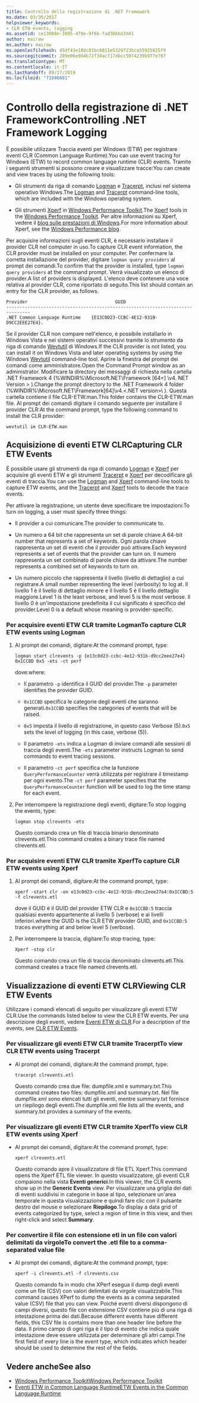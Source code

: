 ```yaml
---
title: Controllo della registrazione di .NET Framework
ms.date: 03/30/2017
helpviewer_keywords:
- CLR ETW events, logging
ms.assetid: ce13088e-3095-4f0e-9f6b-fad30bbd3d41
author: mairaw
ms.author: mairaw
ms.openlocfilehash: 45df41e10dc81bc6011e5329723bca55925825f9
ms.sourcegitcommit: 289e06e904b72f34ac717dbcc5074239b977e707
ms.translationtype: MT
ms.contentlocale: it-IT
ms.lasthandoff: 09/17/2019
ms.locfileid: "71046681"
---
```

# <a name="controlling-net-framework-logging"></a><span data-ttu-id="de9a9-102">Controllo della registrazione di .NET Framework</span><span class="sxs-lookup"><span data-stu-id="de9a9-102">Controlling .NET Framework Logging</span></span>

<span data-ttu-id="de9a9-103">È possibile utilizzare Traccia eventi per Windows (ETW) per registrare eventi CLR (Common Language Runtime).</span><span class="sxs-lookup"><span data-stu-id="de9a9-103">You can use event tracing for Windows (ETW) to record common language runtime (CLR) events.</span></span> <span data-ttu-id="de9a9-104">Tramite i seguenti strumenti si possono creare e visualizzare tracce:</span><span class="sxs-lookup"><span data-stu-id="de9a9-104">You can create and view traces by using the following tools:</span></span>

- <span data-ttu-id="de9a9-105">Gli strumenti da riga di comando [Logman](/windows-server/administration/windows-commands/logman) e [Tracerpt](/windows-server/administration/windows-commands/tracerpt_1), inclusi nel sistema operativo Windows.</span><span class="sxs-lookup"><span data-stu-id="de9a9-105">The [Logman](/windows-server/administration/windows-commands/logman) and [Tracerpt](/windows-server/administration/windows-commands/tracerpt_1) command-line tools, which are included with the Windows operating system.</span></span>

- <span data-ttu-id="de9a9-106">Gli strumenti [Xperf](/windows-hardware/test/wpt/xperf-command-line-reference) in [Windows Performance Toolkit](/windows-hardware/test/wpt/).</span><span class="sxs-lookup"><span data-stu-id="de9a9-106">The [Xperf](/windows-hardware/test/wpt/xperf-command-line-reference) tools in the [Windows Performance Toolkit](/windows-hardware/test/wpt/).</span></span> <span data-ttu-id="de9a9-107">Per altre informazioni su Xperf, vedere il [blog sulle prestazioni di Windows](https://go.microsoft.com/fwlink/?LinkId=179509).</span><span class="sxs-lookup"><span data-stu-id="de9a9-107">For more information about Xperf, see the [Windows Performance blog](https://go.microsoft.com/fwlink/?LinkId=179509).</span></span>

<span data-ttu-id="de9a9-108">Per acquisire informazioni sugli eventi CLR, è necessario installare il provider CLR nel computer in uso.</span><span class="sxs-lookup"><span data-stu-id="de9a9-108">To capture CLR event information, the CLR provider must be installed on your computer.</span></span> <span data-ttu-id="de9a9-109">Per confermare la corretta installazione del provider, digitare `logman query providers` al prompt dei comandi.</span><span class="sxs-lookup"><span data-stu-id="de9a9-109">To confirm that the provider is installed, type `logman query providers` at the command prompt.</span></span> <span data-ttu-id="de9a9-110">Verrà visualizzato un elenco di provider.</span><span class="sxs-lookup"><span data-stu-id="de9a9-110">A list of providers is displayed.</span></span> <span data-ttu-id="de9a9-111">L'elenco deve contenere una voce relativa al provider CLR, come riportato di seguito.</span><span class="sxs-lookup"><span data-stu-id="de9a9-111">This list should contain an entry for the CLR provider, as follows.</span></span>

```output
Provider                                 GUID
-------------------------------------------------------------------------------
.NET Common Language Runtime    {E13C0D23-CCBC-4E12-931B-D9CC2EEE27E4}.
```

<span data-ttu-id="de9a9-112">Se il provider CLR non compare nell'elenco, è possibile installarlo in Windows Vista e nei sistemi operativi successivi tramite lo strumento da riga di comando [Wevtutil](/windows-server/administration/windows-commands/wevtutil) di Windows.</span><span class="sxs-lookup"><span data-stu-id="de9a9-112">If the CLR provider is not listed, you can install it on Windows Vista and later operating systems by using the Windows [Wevtutil](/windows-server/administration/windows-commands/wevtutil) command-line tool.</span></span> <span data-ttu-id="de9a9-113">Aprire la finestra del prompt dei comandi come amministratore.</span><span class="sxs-lookup"><span data-stu-id="de9a9-113">Open the Command Prompt window as an administrator.</span></span> <span data-ttu-id="de9a9-114">Modificare la directory dei messaggi di richiesta nella cartella .NET Framework 4 (%WINDIR%\Microsoft.NET\Framework [64\<] \v4. NET Version > \).</span><span class="sxs-lookup"><span data-stu-id="de9a9-114">Change the prompt directory to the .NET Framework 4 folder (%WINDIR%\Microsoft.NET\Framework[64]\v4.\<.NET version>\ ).</span></span> <span data-ttu-id="de9a9-115">Questa cartella contiene il file CLR-ETW.man.</span><span class="sxs-lookup"><span data-stu-id="de9a9-115">This folder contains the CLR-ETW.man file.</span></span> <span data-ttu-id="de9a9-116">Al prompt dei comandi digitare il comando seguente per installare il provider CLR:</span><span class="sxs-lookup"><span data-stu-id="de9a9-116">At the command prompt, type the following command to install the CLR provider:</span></span>

`wevtutil im CLR-ETW.man`

## <a name="capturing-clr-etw-events"></a><span data-ttu-id="de9a9-117">Acquisizione di eventi ETW CLR</span><span class="sxs-lookup"><span data-stu-id="de9a9-117">Capturing CLR ETW Events</span></span>

<span data-ttu-id="de9a9-118">È possibile usare gli strumenti da riga di comando [Logman](/windows-server/administration/windows-commands/logman) e [Xperf](/windows-hardware/test/wpt/xperf-command-line-reference) per acquisire gli eventi ETW e gli strumenti [Tracerpt](/windows-server/administration/windows-commands/tracerpt_1) e [Xperf](/windows-hardware/test/wpt/xperf-command-line-reference) per decodificare gli eventi di traccia.</span><span class="sxs-lookup"><span data-stu-id="de9a9-118">You can use the [Logman](/windows-server/administration/windows-commands/logman) and [Xperf](/windows-hardware/test/wpt/xperf-command-line-reference) command-line tools to capture ETW events, and the [Tracerpt](/windows-server/administration/windows-commands/tracerpt_1) and [Xperf](/windows-hardware/test/wpt/xperf-command-line-reference) tools to decode the trace events.</span></span>

<span data-ttu-id="de9a9-119">Per attivare la registrazione, un utente deve specificare tre impostazioni:</span><span class="sxs-lookup"><span data-stu-id="de9a9-119">To turn on logging, a user must specify three things:</span></span>

- <span data-ttu-id="de9a9-120">Il provider a cui comunicare.</span><span class="sxs-lookup"><span data-stu-id="de9a9-120">The provider to communicate to.</span></span>

- <span data-ttu-id="de9a9-121">Un numero a 64 bit che rappresenta un set di parole chiave.</span><span class="sxs-lookup"><span data-stu-id="de9a9-121">A 64-bit number that represents a set of keywords.</span></span> <span data-ttu-id="de9a9-122">Ogni parola chiave rappresenta un set di eventi che il provider può attivare.</span><span class="sxs-lookup"><span data-stu-id="de9a9-122">Each keyword represents a set of events that the provider can turn on.</span></span> <span data-ttu-id="de9a9-123">Il numero rappresenta un set combinato di parole chiave da attivare.</span><span class="sxs-lookup"><span data-stu-id="de9a9-123">The number represents a combined set of keywords to turn on.</span></span>

- <span data-ttu-id="de9a9-124">Un numero piccolo che rappresenta il livello (livello di dettaglio) a cui registrare.</span><span class="sxs-lookup"><span data-stu-id="de9a9-124">A small number representing the level (verbosity) to log at.</span></span> <span data-ttu-id="de9a9-125">Il livello 1 è il livello di dettaglio minore e il livello 5 è il livello dettaglio maggiore.</span><span class="sxs-lookup"><span data-stu-id="de9a9-125">Level 1 is the least verbose, and level 5 is the most verbose.</span></span> <span data-ttu-id="de9a9-126">Il livello 0 è un'impostazione predefinita il cui significato è specifico del provider.</span><span class="sxs-lookup"><span data-stu-id="de9a9-126">Level 0 is a default whose meaning is provider-specific.</span></span>

### <a name="to-capture-clr-etw-events-using-logman"></a><span data-ttu-id="de9a9-127">Per acquisire eventi ETW CLR tramite Logman</span><span class="sxs-lookup"><span data-stu-id="de9a9-127">To capture CLR ETW events using Logman</span></span>

1. <span data-ttu-id="de9a9-128">Al prompt dei comandi, digitare:</span><span class="sxs-lookup"><span data-stu-id="de9a9-128">At the command prompt, type:</span></span>

     `logman start clrevents -p {e13c0d23-ccbc-4e12-931b-d9cc2eee27e4} 0x1CCBD 0x5 -ets -ct perf`

     <span data-ttu-id="de9a9-129">dove:</span><span class="sxs-lookup"><span data-stu-id="de9a9-129">where:</span></span>

    - <span data-ttu-id="de9a9-130">Il parametro `-p` identifica il GUID del provider.</span><span class="sxs-lookup"><span data-stu-id="de9a9-130">The `-p` parameter identifies the provider GUID.</span></span>

    - <span data-ttu-id="de9a9-131">`0x1CCBD` specifica le categorie degli eventi che saranno generati.</span><span class="sxs-lookup"><span data-stu-id="de9a9-131">`0x1CCBD` specifies the categories of events that will be raised.</span></span>

    - <span data-ttu-id="de9a9-132">`0x5` imposta il livello di registrazione, in questo caso Verbose (5).</span><span class="sxs-lookup"><span data-stu-id="de9a9-132">`0x5` sets the level of logging (in this case, verbose (5)).</span></span>

    - <span data-ttu-id="de9a9-133">Il parametro `-ets` indica a Logman di inviare comandi alle sessioni di traccia degli eventi.</span><span class="sxs-lookup"><span data-stu-id="de9a9-133">The `-ets` parameter instructs Logman to send commands to event tracing sessions.</span></span>

    - <span data-ttu-id="de9a9-134">Il parametro `-ct perf` specifica che la funzione `QueryPerformanceCounter` verrà utilizzata per registrare il timestamp per ogni evento.</span><span class="sxs-lookup"><span data-stu-id="de9a9-134">The `-ct perf` parameter specifies that the `QueryPerformanceCounter` function will be used to log the time stamp for each event.</span></span>

2. <span data-ttu-id="de9a9-135">Per interrompere la registrazione degli eventi, digitare:</span><span class="sxs-lookup"><span data-stu-id="de9a9-135">To stop logging the events, type:</span></span>

     `logman stop clrevents -ets`

     <span data-ttu-id="de9a9-136">Questo comando crea un file di traccia binario denominato clrevents.etl.</span><span class="sxs-lookup"><span data-stu-id="de9a9-136">This command creates a binary trace file named clrevents.etl.</span></span>

### <a name="to-capture-clr-etw-events-using-xperf"></a><span data-ttu-id="de9a9-137">Per acquisire eventi ETW CLR tramite Xperf</span><span class="sxs-lookup"><span data-stu-id="de9a9-137">To capture CLR ETW events using Xperf</span></span>

1. <span data-ttu-id="de9a9-138">Al prompt dei comandi, digitare:</span><span class="sxs-lookup"><span data-stu-id="de9a9-138">At the command prompt, type:</span></span>

     `xperf -start clr -on e13c0d23-ccbc-4e12-931b-d9cc2eee27e4:0x1CCBD:5 -f clrevents.etl`

     <span data-ttu-id="de9a9-139">dove il GUID è il GUID del provider ETW CLR e `0x1CCBD:5` traccia qualsiasi evento appartenente al livello 5 (verbose) e ai livelli inferiori.</span><span class="sxs-lookup"><span data-stu-id="de9a9-139">where the GUID is the CLR ETW provider GUID, and `0x1CCBD:5` traces everything at and below level 5 (verbose).</span></span>

2. <span data-ttu-id="de9a9-140">Per interrompere la traccia, digitare:</span><span class="sxs-lookup"><span data-stu-id="de9a9-140">To stop tracing, type:</span></span>

     `Xperf -stop clr`

     <span data-ttu-id="de9a9-141">Questo comando crea un file di traccia denominato clrevents.etl.</span><span class="sxs-lookup"><span data-stu-id="de9a9-141">This command creates a trace file named clrevents.etl.</span></span>

## <a name="viewing-clr-etw-events"></a><span data-ttu-id="de9a9-142">Visualizzazione di eventi ETW CLR</span><span class="sxs-lookup"><span data-stu-id="de9a9-142">Viewing CLR ETW Events</span></span>

<span data-ttu-id="de9a9-143">Utilizzare i comandi elencati di seguito per visualizzare gli eventi ETW CLR.</span><span class="sxs-lookup"><span data-stu-id="de9a9-143">Use the commands listed below to view the CLR ETW events.</span></span> <span data-ttu-id="de9a9-144">Per una descrizione degli eventi, vedere [Eventi ETW di CLR](clr-etw-events.md).</span><span class="sxs-lookup"><span data-stu-id="de9a9-144">For a description of the events, see [CLR ETW Events](clr-etw-events.md).</span></span>

### <a name="to-view-clr-etw-events-using-tracerpt"></a><span data-ttu-id="de9a9-145">Per visualizzare gli eventi ETW CLR tramite Tracerpt</span><span class="sxs-lookup"><span data-stu-id="de9a9-145">To view CLR ETW events using Tracerpt</span></span>

- <span data-ttu-id="de9a9-146">Al prompt dei comandi, digitare:</span><span class="sxs-lookup"><span data-stu-id="de9a9-146">At the command prompt, type:</span></span>

     `tracerpt clrevents.etl`

     <span data-ttu-id="de9a9-147">Questo comando crea due file: dumpfile.xml e summary.txt.</span><span class="sxs-lookup"><span data-stu-id="de9a9-147">This command creates two files: dumpfile.xml and summary.txt.</span></span> <span data-ttu-id="de9a9-148">Nel file dumpfile.xml sono elencati tutti gli eventi, mentre summary.txt fornisce un riepilogo degli eventi.</span><span class="sxs-lookup"><span data-stu-id="de9a9-148">The dumpfile.xml file lists all the events, and summary.txt provides a summary of the events.</span></span>

### <a name="to-view-clr-etw-events-using-xperf"></a><span data-ttu-id="de9a9-149">Per visualizzare gli eventi ETW CLR tramite Xperf</span><span class="sxs-lookup"><span data-stu-id="de9a9-149">To view CLR ETW events using Xperf</span></span>

- <span data-ttu-id="de9a9-150">Al prompt dei comandi, digitare:</span><span class="sxs-lookup"><span data-stu-id="de9a9-150">At the command prompt, type:</span></span>

     `xperf clrevents.etl`

     <span data-ttu-id="de9a9-151">Questo comando apre il visualizzatore di file ETL Xperf.</span><span class="sxs-lookup"><span data-stu-id="de9a9-151">This command opens the Xperf ETL file viewer.</span></span> <span data-ttu-id="de9a9-152">In questo visualizzatore, gli eventi CLR compaiono nella vista **Eventi generici**.</span><span class="sxs-lookup"><span data-stu-id="de9a9-152">In this viewer, the CLR events show up in the **Generic Events** view.</span></span> <span data-ttu-id="de9a9-153">Per visualizzare una griglia dei dati di eventi suddivisi in categorie in base al tipo, selezionare un'area temporale in questa visualizzazione e quindi fare clic con il pulsante destro del mouse e selezionare **Riepilogo**.</span><span class="sxs-lookup"><span data-stu-id="de9a9-153">To display a data grid of events categorized by type, select a region of time in this view, and then right-click and select **Summary**.</span></span>

### <a name="to-convert-the-etl-file-to-a-comma-separated-value-file"></a><span data-ttu-id="de9a9-154">Per convertire il file con estensione etl in un file con valori delimitati da virgole</span><span class="sxs-lookup"><span data-stu-id="de9a9-154">To convert the .etl file to a comma-separated value file</span></span>

- <span data-ttu-id="de9a9-155">Al prompt dei comandi, digitare:</span><span class="sxs-lookup"><span data-stu-id="de9a9-155">At the command prompt, type:</span></span>

     `xperf -i clrevents.etl -f clrevents.csv`

     <span data-ttu-id="de9a9-156">Questo comando fa in modo che XPerf esegua il dump degli eventi come un file (CSV) con valori delimitati da virgole visualizzabile.</span><span class="sxs-lookup"><span data-stu-id="de9a9-156">This command causes XPerf to dump the events as a comma separated value (CSV) file that you can view.</span></span> <span data-ttu-id="de9a9-157">Poiché eventi diversi dispongono di campi diversi, questo file con estensione CSV contiene più di una riga di intestazione prima dei dati.</span><span class="sxs-lookup"><span data-stu-id="de9a9-157">Because different events have different fields, this CSV file is contains more than one header line before the data.</span></span> <span data-ttu-id="de9a9-158">Il primo campo di ogni riga è il tipo di evento che indica quale intestazione deve essere utilizzata per determinare gli altri campi.</span><span class="sxs-lookup"><span data-stu-id="de9a9-158">The first field of every line is the event type, which indicates which header should be used to determine the rest of the fields.</span></span>

## <a name="see-also"></a><span data-ttu-id="de9a9-159">Vedere anche</span><span class="sxs-lookup"><span data-stu-id="de9a9-159">See also</span></span>

- [<span data-ttu-id="de9a9-160">Windows Performance Toolkit</span><span class="sxs-lookup"><span data-stu-id="de9a9-160">Windows Performance Toolkit</span></span>](/windows-hardware/test/wpt/)
- [<span data-ttu-id="de9a9-161">Eventi ETW in Common Language Runtime</span><span class="sxs-lookup"><span data-stu-id="de9a9-161">ETW Events in the Common Language Runtime</span></span>](etw-events-in-the-common-language-runtime.md)
